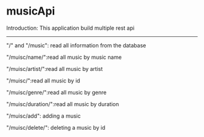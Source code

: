 # musicApi
Introduction: This application build multiple rest api 


----------

"/" and "/music": read all information from the database

"/muisc/name/<name>":read all music by music name
  
"/muisc/artist/<artist>":read all music by artist
  
"/muisc/<id>":read all music by id
  
"/muisc/genre/<genre>":read all music by genre
  
"/muisc/duration/<duration>":read all music by duration
  
"/muisc/add": adding a music

"/muisc/delete/<id>": deleting a music by id 
  
  
